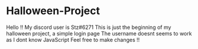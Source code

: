 # Halloween-Project
Hello !! 
My discord user is Stz#6271
This is just the beginning of my halloween project, a simple login page
The username doesnt seems to work as I dont know JavaScript
Feel free to make changes !!

